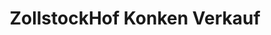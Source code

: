 ---
title: "ZollstockHof Konken Verkauf"
url: /konken/zollstockhof-konken-verkauf-kirchenstrasse/
shop: Hofladen
---